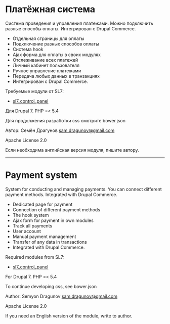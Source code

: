 # Платёжная система

Система проведения и управления платежами. Можно подключить разные способы оплаты. Интегрирован с Drupal Commerce.

* Отдельная страницы для оплаты
* Подключение разных способов оплаты
* Система hook
* Ajax форма для оплаты в своих модулях
* Отслеживание всех платежей
* Личный кабинет пользователя
* Ручное управление платежами
* Передача любых данных в транзакциях
* Интегрирован с Drupal Commerce.

Требуемые модули от SL7:
* [sl7_control_panel](https://github.com/SemyonDragunov/sl7_control_panel)

Для Drupal 7. PHP =< 5.4

Для продолжения разработки css смотрите bower.json

Автор: Семён Драгунов [sam.dragunov@gmail.com](sam.dragunov@gmail.com)

Apache License 2.0

Если необходима английская версия модуля, пишите автору.

***
# Payment system

System for conducting and managing payments. You can connect different payment methods. Integrated with Drupal Commerce.

* Dedicated page for payment
* Connection of different payment methods
* The hook system
* Ajax form for payment in own modules
* Track all payments
* User account
* Manual payment management
* Transfer of any data in transactions
* Integrated with Drupal Commerce.

Required modules from SL7:
* [sl7_control_panel](https://github.com/SemyonDragunov/sl7_control_panel)

For Drupal 7. PHP =< 5.4

To continue developing css, see bower.json

Author: Semyon Dragunov [sam.dragunov@gmail.com](sam.dragunov@gmail.com)

Apache License 2.0

If you need an English version of the module, write to author.
